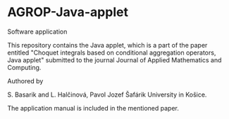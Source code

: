 # AGROP-Java-applet
Software application

This repository contains the Java applet, which is a part of the paper entitled "Choquet integrals based on conditional aggregation operators, Java applet" submitted to the journal Journal of Applied Mathematics and Computing.

Authored by

S. Basarik and L. Halčinová, Pavol Jozef Šafárik University in Košice.

The application manual is included in the mentioned paper.
